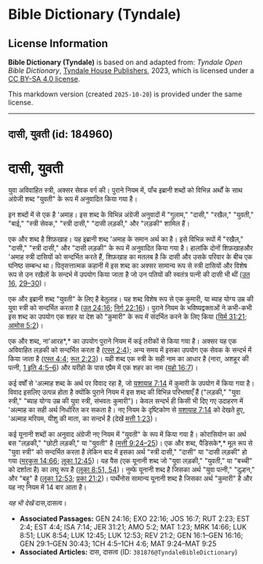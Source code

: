 # Bible Dictionary (Tyndale)

## License Information

**Bible Dictionary (Tyndale)** is based on and adapted from: _Tyndale Open Bible Dictionary_, [Tyndale House Publishers](https://tyndaleopenresources.com/), 2023, which is licensed under a [CC BY-SA 4.0 license](https://creativecommons.org/licenses/by-sa/4.0/legalcode.en).

This markdown version (created `2025-10-20`) is provided under the same license.



--------------------------------

## दासी, युवती (id: 184960)

दासी, युवती
===========

युवा अविवाहित स्त्री, अक्सर सेवक वर्ग की। पुराने नियम में, पाँच इब्रानी शब्दों को विभिन्न अर्थों के साथ अंग्रेजी शब्द "युवती" के रूप में अनुवादित किया गया है। 

इन शब्दों में से एक है 'अमाह। इस शब्द के विभिन्न अंग्रेजी अनुवादों में "गुलाम," "दासी," "रखैल," "युवती," "बाई," "स्त्री सेवक," "स्त्री दासी," "दासी लड़की," और "लड़की" शामिल हैं। 

एक और शब्द है शिफ़खाह। यह इब्रानी शब्द 'अमाह के समान अर्थ का है। इसे विभिन्न रूपों में "रखैल," "दासी," "स्त्री दासी," और "दासी लड़की" के रूप में अनुवादित किया गया है। हालांकि दोनों शिफ़खाहऔर 'अमाह स्त्री दासियों को सन्दर्भित करते हैं, शिफ़खाह का मतलब है कि दासी और उसके परिवार के बीच एक घनिष्ठ सम्बन्ध था। पितृसत्तात्मक कहानी में इस शब्द का अक्सर सामान्य रूप से स्त्री दासियों और विशेष रूप से उन रखैलों के सन्दर्भ में उपयोग किया जाता है जो उन पतियों की स्वतंत्र पत्नी की दासी भी थीं ([उत 16](https://ref.ly/Gen16:1-Gen16:16), [29–30](https://ref.ly/Gen29:1-Gen30:43))।

एक और इब्रानी शब्द "युवती" के लिए है बेतुलाह। यह शब्द विशेष रूप से एक कुमारी, या ब्याह योग्य उम्र की युवा स्त्री को सन्दर्भित करता है ([उत 24:16](https://ref.ly/Gen24:16); [निर्ग 22:16](https://ref.ly/Exod22:16))। पुराने नियम के भविष्यद्वक्ताओं ने कभी\-कभी इस शब्द का उपयोग एक शहर या देश को "कुमारी" के रूप में संदर्भित करने के लिए किया ([यिर्म 31:21](https://ref.ly/Jer31:21); [आमोस 5:2](https://ref.ly/Amos5:2))।

एक और शब्द, ना'आरह*,* का उपयोग पुराने नियम में कई तरीकों से किया गया है। अक्सर यह एक अविवाहित लड़की को सन्दर्भित करता है ([एस्त 2:4](https://ref.ly/Esth2:4)); अन्य समय में इसका उपयोग एक सेवक के सन्दर्भ में किया जाता है ([एस्त 4:4](https://ref.ly/Esth4:4); [रूत 2:23](https://ref.ly/Ruth2:23))। यही शब्द एक स्त्री के सही नाम का आधार है (नारा, अशहूर की पत्नी, [1 इति 4:5–6](https://ref.ly/1Chr4:5-1Chr4:6)) और यरीहो के पास एप्रैम में एक शहर का नाम ([यहो 16:7](https://ref.ly/Josh16:7))।

कई वर्षों से 'अल्माह शब्द के अर्थ पर विवाद रहा है, जो [यशायाह 7:14](https://ref.ly/Isa7:14) में कुमारी के उपयोग में किया गया है। विवाद इसलिए उत्पन्न होता है क्योंकि पुराने नियम में इस शब्द की विभिन्न परिभाषाएँ हैं ("लड़की," "युवा स्त्री," "ब्याह योग्य उम्र की युवा स्त्री, संभवतः कुमारी")। केवल सन्दर्भ ही किसी भी दिए गए उदाहरण में 'अल्माह का सही अर्थ निर्धारित कर सकता है। नए नियम के दृष्टिकोण से [यशायाह 7:14](https://ref.ly/Isa7:14) को देखते हुए, 'अल्माह मरियम, यीशु की माता, का सन्दर्भ है (देखें [मत्ती 1:23](https://ref.ly/Matt1:23))।

कई यूनानी शब्दों का अनुवाद अंग्रेजी नए नियम में "युवती" के रूप में किया गया है। कोरासियोन का अर्थ बस "लड़की," "छोटी लड़की," या "युवती" है ([मत्ती 9:24–25](https://ref.ly/Matt9:24-Matt9:25))। एक और शब्द, पैडिसके*,* मूल रूप से "युवा स्त्री" को सन्दर्भित करता है लेकिन बाद में इसका अर्थ "स्त्री दासी," "दासी" या "दासी लड़की" हो गया ([मरकुस 14:66](https://ref.ly/Mark14:66); [लूका 12:45](https://ref.ly/Luke12:45))। यह पैस (एक यूनानी शब्द जो "युवा लड़की," "युवती," या "बच्ची" को दर्शाता है) का लघु रूप है ([लूका 8:51, 54](https://ref.ly/Luke8:51))। नुम्फे यूनानी शब्द है जिसका अर्थ "युवा पत्नी," "दुल्हन," और "बहू" है ([लूका 12:53](https://ref.ly/Luke12:53); [प्रका 21:2](https://ref.ly/Rev21:2))। पार्थेनोस सामान्य यूनानी शब्द है जिसका अर्थ "कुमारी" है और यह नए नियम में 14 बार आता है। 

*यह भी देखें* दास,दासत्व। 

* **Associated Passages:** GEN 24:16; EXO 22:16; JOS 16:7; RUT 2:23; EST 2:4; EST 4:4; ISA 7:14; JER 31:21; AMO 5:2; MAT 1:23; MRK 14:66; LUK 8:51; LUK 8:54; LUK 12:45; LUK 12:53; REV 21:2; GEN 16:1–GEN 16:16; GEN 29:1–GEN 30:43; 1CH 4:5–1CH 4:6; MAT 9:24–MAT 9:25
* **Associated Articles:** दास, दासत्व (ID: `381876@TyndaleBibleDictionary`)

